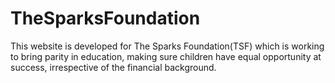 # TheSparksFoundation
This website is developed for The Sparks Foundation(TSF) which is working to bring parity in education, making sure children have equal opportunity at success, irrespective of the financial background.
